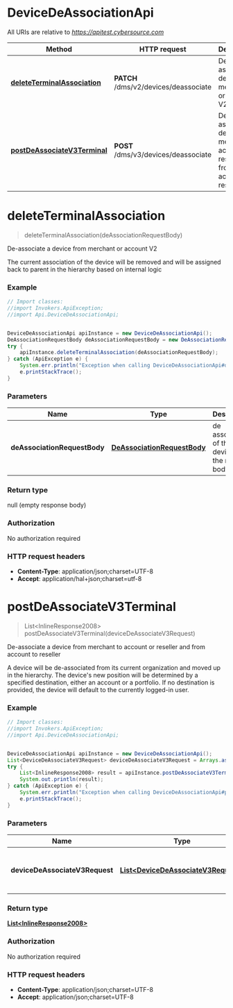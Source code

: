 # DeviceDeAssociationApi

All URIs are relative to *https://apitest.cybersource.com*

Method | HTTP request | Description
------------- | ------------- | -------------
[**deleteTerminalAssociation**](DeviceDeAssociationApi.md#deleteTerminalAssociation) | **PATCH** /dms/v2/devices/deassociate | De-associate a device from merchant or account V2
[**postDeAssociateV3Terminal**](DeviceDeAssociationApi.md#postDeAssociateV3Terminal) | **POST** /dms/v3/devices/deassociate | De-associate a device from merchant to account or reseller and from account to reseller


<a name="deleteTerminalAssociation"></a>
# **deleteTerminalAssociation**
> deleteTerminalAssociation(deAssociationRequestBody)

De-associate a device from merchant or account V2

The current association of the device will be removed and will be assigned back to parent in the hierarchy based on internal logic

### Example
```java
// Import classes:
//import Invokers.ApiException;
//import Api.DeviceDeAssociationApi;


DeviceDeAssociationApi apiInstance = new DeviceDeAssociationApi();
DeAssociationRequestBody deAssociationRequestBody = new DeAssociationRequestBody(); // DeAssociationRequestBody | de association of the deviceId in the request body.
try {
    apiInstance.deleteTerminalAssociation(deAssociationRequestBody);
} catch (ApiException e) {
    System.err.println("Exception when calling DeviceDeAssociationApi#deleteTerminalAssociation");
    e.printStackTrace();
}
```

### Parameters

Name | Type | Description  | Notes
------------- | ------------- | ------------- | -------------
 **deAssociationRequestBody** | [**DeAssociationRequestBody**](DeAssociationRequestBody.md)| de association of the deviceId in the request body. |

### Return type

null (empty response body)

### Authorization

No authorization required

### HTTP request headers

 - **Content-Type**: application/json;charset=UTF-8
 - **Accept**: application/hal+json;charset=utf-8

<a name="postDeAssociateV3Terminal"></a>
# **postDeAssociateV3Terminal**
> List&lt;InlineResponse2008&gt; postDeAssociateV3Terminal(deviceDeAssociateV3Request)

De-associate a device from merchant to account or reseller and from account to reseller

A device will be de-associated from its current organization and moved up in the hierarchy. The device&#39;s new position will be determined by a specified destination, either an account or a portfolio. If no destination is provided, the device will default to the currently logged-in user. 

### Example
```java
// Import classes:
//import Invokers.ApiException;
//import Api.DeviceDeAssociationApi;


DeviceDeAssociationApi apiInstance = new DeviceDeAssociationApi();
List<DeviceDeAssociateV3Request> deviceDeAssociateV3Request = Arrays.asList(new DeviceDeAssociateV3Request()); // List<DeviceDeAssociateV3Request> | deviceId that has to be de-associated to the destination organizationId.
try {
    List<InlineResponse2008> result = apiInstance.postDeAssociateV3Terminal(deviceDeAssociateV3Request);
    System.out.println(result);
} catch (ApiException e) {
    System.err.println("Exception when calling DeviceDeAssociationApi#postDeAssociateV3Terminal");
    e.printStackTrace();
}
```

### Parameters

Name | Type | Description  | Notes
------------- | ------------- | ------------- | -------------
 **deviceDeAssociateV3Request** | [**List&lt;DeviceDeAssociateV3Request&gt;**](DeviceDeAssociateV3Request.md)| deviceId that has to be de-associated to the destination organizationId. |

### Return type

[**List&lt;InlineResponse2008&gt;**](InlineResponse2008.md)

### Authorization

No authorization required

### HTTP request headers

 - **Content-Type**: application/json;charset=UTF-8
 - **Accept**: application/json;charset=UTF-8

